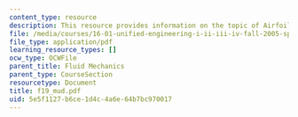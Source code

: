 ```yaml
---
content_type: resource
description: This resource provides information on the topic of Airfoils.
file: /media/courses/16-01-unified-engineering-i-ii-iii-iv-fall-2005-spring-2006/5e5f1127b6ce1d4c4a6e64b7bc970017_f19_mud.pdf
file_type: application/pdf
learning_resource_types: []
ocw_type: OCWFile
parent_title: Fluid Mechanics
parent_type: CourseSection
resourcetype: Document
title: f19_mud.pdf
uid: 5e5f1127-b6ce-1d4c-4a6e-64b7bc970017
---
```

